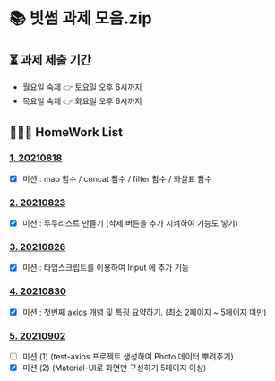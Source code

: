 # 📚 빗썸 과제 모음.zip

## ⏳ 과제 제출 기간

- 월요일 숙제 👉 토요일 오후 6시까지
- 목요일 숙제 👉 화요일 오후 6시까지

## 🙆🏻‍♀️ HomeWork List

### [1. 20210818](./01_0818/README.md)

- [x] 미션 : map 함수 / concat 함수 / filter 함수 / 화살표 함수

### [2. 20210823](./02_0823/README.md)

- [x] 미션 : 투두리스트 만들기 (삭제 버튼을 추가 시켜하여 기능도 넣기)

### [3. 20210826](./03_0826/README.md)

- [x] 미션 : 타입스크립트를 이용하여 Input 에 추가 기능

### [4. 20210830](./04_0830/README.md)

- [x] 미션 : 첫번째 axios 개념 및 특징 요약하기. (최소 2페이지 ~ 5페이지 미만)

### [5. 20210902](./05_0902/README.md)

- [ ] 미션 (1) (test-axios 프로젝트 생성하여 Photo 데이터 뿌려주기)
- [x] 미션 (2) (Material-UI로 화면만 구성하기 5페이지 이상)
